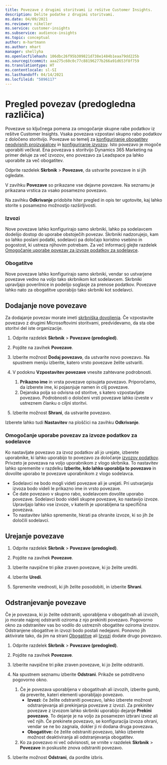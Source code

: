 ```yaml
---
title: Povezave z drugimi storitvami iz rešitve Customer Insights.
description: Delite podatke z drugimi storitvami.
ms.date: 04/09/2021
ms.reviewer: nikeller
ms.service: customer-insights
ms.subservice: audience-insights
ms.topic: conceptual
author: m-hartmann
ms.author: mhart
manager: shellyha
ms.openlocfilehash: 106dbc26f95b309821d738e1484b1eaa79dd225b
ms.sourcegitcommit: aaa275c60c0c77c88196277b266a91d653f8f759
ms.translationtype: HT
ms.contentlocale: sl-SI
ms.lasthandoff: 04/14/2021
ms.locfileid: "5896117"
---
```

# <a name="connections-preview-overview"></a>Pregled povezav (predogledna različica)

Povezave so ključnega pomena za omogočanje skupne rabe podatkov iz rešitve Customer Insights. Vsaka povezava vzpostavi skupno rabo podatkov z določeno storitvijo. Povezave so temelj za [konfiguriranje obogatitev neodvisnih proizvajalcev](enrichment-hub.md) in [konfiguriranje izvozov](export-destinations.md). Isto povezavo je mogoče uporabiti večkrat. Ena povezava s storitvijo Dynamics 365 Marketing na primer deluje za več izvozov, eno povezavo za Leadspace pa lahko uporabite za več obogatitev.

Odprite razdelek **Skrbnik** > **Povezave**, da ustvarite povezave in si jih ogledate.

V zavihku **Povezave** so prikazane vse dejavne povezave. Na seznamu je prikazana vrstica za vsako posamezno povezavo. 

Na zavihku **Odkrivanje** pridobite hiter pregled in opis ter ugotovite, kaj lahko storite s posamezno možnostjo razširljivosti.

### <a name="exports"></a>Izvozi

Nove povezave lahko konfigurirajo samo skrbniki, lahko pa sodelavcem dodelijo dostop do uporabe obstoječih povezav. Skrbniki nadzorujejo, kam so lahko poslani podatki, sodelavci pa določajo koristno vsebino in pogostost, ki ustreza njihovim potrebam. Za več informacij glejte razdelek [Omogočanje uporabe povezav za izvoze podatkov za sodelavce](#allow-contributors-to-use-a-connection-for-exports).

### <a name="enrichments"></a>Obogatitve

Nove povezave lahko konfigurirajo samo skrbniki, vendar so ustvarjene povezave vedno na voljo tako skrbnikom kot sodelavcem. Skrbniki upravljajo poverilnice in podelijo soglasje za prenose podatkov. Povezave lahko nato za obogatitve uporabijo tako skrbniki kot sodelavci.

## <a name="add-a-new-connection"></a>Dodajanje nove povezave

Za dodajanje povezav morate imeti [skrbniška dovoljenja](permissions.md). Če vzpostavite povezavo z drugimi Microsoftovimi storitvami, predvidevamo, da sta obe storitvi del iste organizacije.

1. Odprite razdelek **Skrbnik** > **Povezave (predogled)**.

1. Pojdite na zavihek **Povezave**.

1. Izberite možnost **Dodaj povezavo**, da ustvarite novo povezavo. Na spustnem meniju izberite, katero vrsto povezave želite ustvariti.

1. V podoknu **Vzpostavitev povezave** vnesite zahtevane podrobnosti. 
   1. **Prikazno ime** in vrsta povezave opisujeta povezavo. Priporočamo, da izberete ime, ki pojasnjuje namen in cilj povezave.
   1. Dejanska polja so odvisna od storitve, s katero vzpostavljate povezavo. Podrobnosti o določeni vrsti povezave lahko izveste v ustreznem članku o ciljni storitvi.

1. Izberite možnost **Shrani**, da ustvarite povezavo.

Izberete lahko tudi **Nastavitev** na ploščici na zavihku **Odkrivanje**.

### <a name="allow-contributors-to-use-a-connection-for-exports"></a>Omogočanje uporabe povezav za izvoze podatkov za sodelavce

Ko nastavljate povezavo za izvoz podatkov ali jo urejate, izberete uporabnike, ki lahko uporabijo to povezavo za določanje [izvozov podatkov](export-destinations.md). Privzeto je povezava na voljo uporabnikom z vlogo skrbnika. To nastavitev lahko spremenite v razdelku **Izberite, kdo lahko uporablja to povezavo** in dovolite uporabo te povezave uporabnikom z vlogo sodelavca.

- Sodelavci ne bodo mogli videti povezave ali je urejati. Pri ustvarjanju izvoza bodo videli le prikazno ime in vrsto povezave.
- Če date povezavo v skupno rabo, sodelavcem dovolite uporabo povezave. Sodelavci bodo videli skupne povezave, ko nastavijo izvoze. Upravljajo lahko vse izvoze, v katerih je uporabljena ta specifična povezava.
- To nastavitev lahko spremenite, hkrati pa ohranite izvoze, ki so jih že določili sodelavci.

## <a name="edit-a-connection"></a>Urejanje povezave

1. Odprite razdelek **Skrbnik** > **Povezave (predogled)**.

1. Pojdite na zavihek **Povezave**.

1. Izberite navpične tri pike zraven povezave, ki jo želite urediti.

1. Izberite **Uredi**.

1. Spremenite vrednosti, ki jih želite posodobiti, in izberite **Shrani**.

## <a name="remove-a-connection"></a>Odstranjevanje povezave

Če je povezava, ki jo želite odstraniti, uporabljena v obogatitvah ali izvozih, jo morate najprej odstraniti oziroma z njo prekiniti povezavo. Pogovorno okno za odstranitev vas bo vodilo do ustreznih obogatitev oziroma izvozov. Odstranjene obogatitve in izvozi bodo postali nedejavni. Ponovno jih aktivirate tako, da jim na strani [Obogatitve](enrichment-hub.md) ali [Izvozi](export-destinations.md) dodate drugo povezavo.

1. Odprite razdelek **Skrbnik** > **Povezave (predogled)**.

1. Pojdite na zavihek **Povezave**.

1. Izberite navpične tri pike zraven povezave, ki jo želite odstraniti.

1. Na spustnem seznamu izberite **Odstrani**. Prikaže se potrditveno pogovorno okno.

   1. Če je povezava uporabljena v obogatitvah ali izvozih, izberite gumb, da preverite, kateri elementi uporabljajo povezavo.
      - **Izvozi:** če želite odstraniti povezavo, lahko izberete možnost odstranjevanja ali prekinjanja povezave z izvozi. Za prekinitev povezave z izvozom lahko skrbniki uporabijo dejanje **Prekini povezavo**. To dejanje je na voljo za posamezen izbrani izvoz ali več njih. Če prekinete povezavo, se konfiguracija izvoza ohrani, vendar se ne bo zagnala, dokler ji ni dodana druga povezava.
      - **Obogatitve:** če želite odstraniti povezavo, lahko izberete možnost deaktiviranja ali odstranjevanja obogatitev. 
   1. Ko za povezavo ni več odvisnosti, se vrnite v razdelek **Skrbnik** > **Povezave** in poskusite znova odstraniti povezavo.

1. Izberite možnost **Odstrani**, da pordite izbris.

